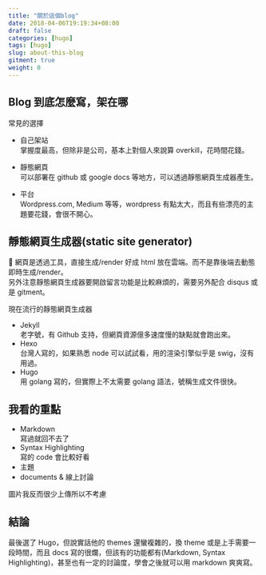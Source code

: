 ```yaml
---
title: "關於這個blog"
date: 2018-04-06T19:19:34+08:00
draft: false
categories: [hugo]
tags: [hugo]
slug: about-this-blog
gitment: true
weight: 0
---
```


## Blog 到底怎麼寫，架在哪

常見的選擇

- 自己架站  
  掌握度最高，但除非是公司，基本上對個人來說算 overkill，花時間花錢。

- 靜態網頁  
  可以部署在 github 或 google docs 等地方，可以透過靜態網頁生成器產生。

- 平台  
  Wordpress.com, Medium 等等，wordpress 有點太大，而且有些漂亮的主題要花錢，會很不開心。

## 靜態網頁生成器(static site generator)

 網頁是透過工具，直接生成/render 好成 html 放在雲端。而不是靠後端去動態即時生成/render。  
另外注意靜態網頁生成器要開啟留言功能是比較麻煩的，需要另外配合 disqus 或是 gitment。

現在流行的靜態網頁生成器

- Jekyll  
  老字號，有 Github 支持，但網頁資源億多速度慢的缺點就會跑出來。
- Hexo  
  台灣人寫的，如果熟悉 node 可以試試看，用的渲染引擎似乎是 swig，沒有用過。
- Hugo  
  用 golang 寫的，但實際上不太需要 golang 語法，號稱生成文件很快。

## 我看的重點

- Markdown  
  寫過就回不去了
- Syntax Highlighting  
  寫的 code 會比較好看
- 主題
- documents & 線上討論

圖片我反而很少上傳所以不考慮

## 結論

最後選了 Hugo，但說實話他的 themes 還蠻複雜的，換 theme 或是上手需要一段時間，而且 docs 寫的很爛，但該有的功能都有(Markdown, Syntax Highlighting)，甚至也有一定的討論度，學會之後就可以用 markdown 爽爽寫。
